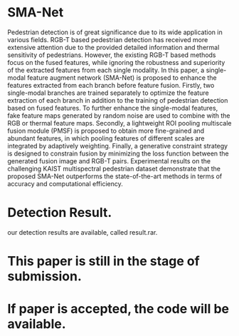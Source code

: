 # SMA-Net
Pedestrian detection is of great significance due to its wide application in various fields. RGB-T based pedestrian detection has received more extensive attention due to the provided detailed information and thermal sensitivity of pedestrians. However, the existing RGB-T based methods focus on the fused features, while ignoring the robustness and superiority of the extracted features from each single modality. In this paper, a single-modal feature augment network (SMA-Net) is proposed to enhance the features extracted from each branch before feature fusion. Firstly, two single-modal branches are trained separately to optimize the feature extraction of each branch in addition to the training of pedestrian detection based on fused features. To further enhance the single-modal features, fake feature maps generated by random noise are used to combine with the RGB or thermal feature maps. Secondly, a lightweight ROI pooling multiscale fusion module (PMSF) is proposed to obtain more fine-grained and abundant features, in which pooling features of different scales are integrated by adaptively weighting. Finally, a generative constraint strategy is designed to constrain fusion by minimizing the loss function between the generated fusion image and RGB-T pairs. Experimental results on the challenging KAIST multispectral pedestrian dataset demonstrate that the proposed SMA-Net outperforms the state-of-the-art methods in terms of accuracy and computational efficiency.
# Detection Result.
our detection results are available, called result.rar.
# This paper is still in the stage of submission. 
# If paper is accepted, the code will be available.
